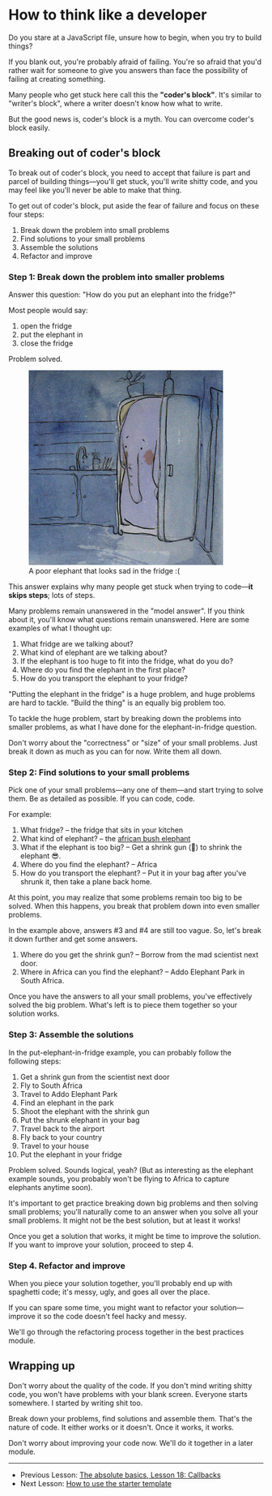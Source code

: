 # How to think like a developer

Do you stare at a JavaScript file, unsure how to begin, when you try to build things?

If you blank out, you're probably afraid of failing. You're so afraid that you'd rather wait for someone to give you answers than face the possibility of failing at creating something.

Many people who get stuck here call this the **"coder's block"**. It's similar to "writer's block", where a writer doesn't know how what to write.

But the good news is, coder's block is a myth. You can overcome coder's block easily.

## Breaking out of coder's block

To break out of coder's block, you need to accept that failure is part and parcel of building things—you'll get stuck, you'll write shitty code, and you may feel like you'll never be able to make that thing.

To get out of coder's block, put aside the fear of failure and focus on these four steps:

1. Break down the problem into small problems
2. Find solutions to your small problems
3. Assemble the solutions
4. Refactor and improve

### Step 1: Break down the problem into smaller problems

Answer this question: "How do you put an elephant into the fridge?"

Most people would say:

1. open the fridge
2. put the elephant in
3. close the fridge

Problem solved.

<figure>
  <img src="../../images/simple-components/think/elephant-in-fridge.jpg" alt="Image of an elephant in the fridge">
  <figcaption>A poor elephant that looks sad in the fridge :(</figcaption>
</figure>

This answer explains why many people get stuck when trying to code—**it skips steps**; lots of steps.

Many problems remain unanswered in the "model answer". If you think about it, you'll know what questions remain unanswered. Here are some examples of what I thought up:

1. What fridge are we talking about?
2. What kind of elephant are we talking about?
3. If the elephant is too huge to fit into the fridge, what do you do?
4. Where do you find the elephant in the first place?
5. How do you transport the elephant to your fridge?

"Putting the elephant in the fridge" is a huge problem, and huge problems are hard to tackle. "Build the thing" is an equally big problem too.

To tackle the huge problem, start by breaking down the problems into smaller problems, as what I have done for the elephant-in-fridge question.

Don't worry about the "correctness" or "size" of your small problems. Just break it down as much as you can for now. Write them all down.

### Step 2: Find solutions to your small problems

Pick one of your small problems—any one of them—and start trying to solve them. Be as detailed as possible. If you can code, code.

For example:

1. What fridge? – the fridge that sits in your kitchen
2. What kind of elephant? – the [african bush elephant](https://en.wikipedia.org/wiki/African_elephant)
3. What if the elephant is too big? – Get a shrink gun (🔫) to shrink the elephant 😎.
4. Where do you find the elephant? – Africa
5. How do you transport the elephant? – Put it in your bag after you've shrunk it, then take a plane back home.

At this point, you may realize that some problems remain too big to be solved. When this happens, you break that problem down into even smaller problems.

In the example above, answers #3 and #4 are still too vague. So, let's break it down further and get some answers.

1. Where do you get the shrink gun? – Borrow from the mad scientist next door.
2. Where in Africa can you find the elephant? – Addo Elephant Park in South Africa.

Once you have the answers to all your small problems, you've effectively solved the big problem. What's left is to piece them together so your solution works.

### Step 3: Assemble the solutions

In the put-elephant-in-fridge example, you can probably follow the following steps:

1. Get a shrink gun from the scientist next door
2. Fly to South Africa
3. Travel to Addo Elephant Park
4. Find an elephant in the park
5. Shoot the elephant with the shrink gun
6. Put the shrunk elephant in your bag
7. Travel back to the airport
8. Fly back to your country
9. Travel to your house
10. Put the elephant in your fridge

Problem solved. Sounds logical, yeah? (But as interesting as the elephant example sounds, you probably won't be flying to Africa to capture elephants anytime soon).

It's important to get practice breaking down big problems and then solving small problems; you'll naturally come to an answer when you solve all your small problems. It might not be the best solution, but at least it works!

Once you get a solution that works, it might be time to improve the solution. If you want to improve your solution, proceed to step 4.

### Step 4. Refactor and improve

When you piece your solution together, you'll probably end up with spaghetti code; it's messy, ugly, and goes all over the place.

If you can spare some time, you might want to refactor your solution—improve it so the code doesn't feel hacky and messy.

We'll go through the refactoring process together in the best practices module.

## Wrapping up

Don't worry about the quality of the code. If you don't mind writing shitty code, you won't have problems with your blank screen. Everyone starts somewhere. I started by writing shit too.

Break down your problems, find solutions and assemble them. That's the nature of code. It either works or it doesn't. Once it works, it works.

Don't worry about improving your code now. We'll do it together in a later module.

---

- Previous Lesson: [The absolute basics, Lesson 18: Callbacks](../02.js-basics/18.callbacks.md)
- Next Lesson: [How to use the starter template](02.starter-template.md)
